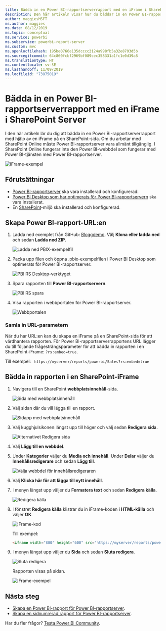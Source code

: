```yaml
---
title: Bädda in en Power BI-rapportserverrapport med en iFrame i SharePoint Server
description: Den här artikeln visar hur du bäddar in en Power BI-rapportserverraport i en iFrame i SharePoint Server
author: maggiesMSFT
ms.author: maggies
ms.date: 08/12/2019
ms.topic: conceptual
ms.service: powerbi
ms.subservice: powerbi-report-server
ms.custom: mvc
ms.openlocfilehash: 195be0766e135dcccc2124a998fb5a32e8703d5b
ms.sourcegitcommit: 64c860fcbf2969bf089cec358331a1fc1e0d39a8
ms.translationtype: HT
ms.contentlocale: sv-SE
ms.lasthandoff: 11/09/2019
ms.locfileid: "73875019"
---
```

# <a name="embed-a-power-bi-report-server-report-using-an-iframe-in-sharepoint-server"></a>Bädda in en Power BI-rapportserverrapport med en iFrame i SharePoint Server

I den här artikeln lär du dig att bädda in en Power BI-rapportserverrapport med hjälp av en iFrame på en SharePoint-sida. Om du arbetar med SharePoint Online måste Power BI-rapportserver vara allmänt tillgänglig. I SharePoint Online fungerar inte den Power BI-webbdel som fungerar med Power BI-tjänsten med Power BI-rapportserver.  

![iFrame-exempel](media/quickstart-embed/quickstart_embed_01.png)

## <a name="prerequisites"></a>Förutsättningar
* [Power BI-rapportserver](https://powerbi.microsoft.com/report-server/) ska vara installerad och konfigurerad.
* [Power BI Desktop som har optimerats för Power BI-rapportservern](install-powerbi-desktop.md) ska vara installerat.
* En [SharePoint](https://docs.microsoft.com/sharepoint/install/install)-miljö ska installerad och konfigurerad.

## <a name="create-the-power-bi-report-url"></a>Skapa Power BI-rapport-URL:en

1. Ladda ned exemplet från GitHub: [Bloggdemo](https://github.com/Microsoft/powerbi-desktop-samples). Välj **Klona eller ladda ned** och sedan **Ladda ned ZIP**.

    ![Ladda ned PBIX-exempelfil](media/quickstart-embed/quickstart_embed_14.png)

2. Packa upp filen och öppna .pbix-exempelfilen i Power BI Desktop som optimerats för Power BI-rapportserver.

    ![PBI RS Desktop-verktyget](media/quickstart-embed/quickstart_embed_02.png)

3. Spara rapporten till **Power BI-rapportservern**. 

    ![PBI RS spara](media/quickstart-embed/quickstart_embed_03.png)

4. Visa rapporten i webbportalen för Power BI-rapportserver.

    ![Webbportalen](media/quickstart-embed/quickstart_embed_04.png)

### <a name="capture-the-url-parameter"></a>Samla in URL-parametern

När du har URL:en kan du skapa en iFrame på en SharePoint-sida för att värdhantera rapporten. För Power BI-rapportserverrapportens URL lägger du till följande frågesträngsparameter för att bädda in rapporten i en SharePoint-iFrame: `?rs:embed=true`.

   Till exempel:
    ``` 
    https://myserver/reports/powerbi/Sales?rs:embed=true
    ```
## <a name="embed-the-report-in-a-sharepoint-iframe"></a>Bädda in rapporten i en SharePoint-iFrame

1. Navigera till en SharePoint **webbplatsinnehåll**-sida.

    ![Sida med webbplatsinnehåll](media/quickstart-embed/quickstart_embed_05.png)

2. Välj sidan där du vill lägga till en rapport.

    ![Sidapp med webbplatsinnehåll](media/quickstart-embed/quickstart_embed_06.png)

3. Välj kugghjulsikonen längst upp till höger och välj sedan **Redigera sida**.

    ![Alternativet Redigera sida](media/quickstart-embed/quickstart_embed_07.png)

4. Välj **Lägg till en webbdel**.

5. Under **Kategorier** väljer du **Media och innehåll**. Under **Delar** väljer du **Innehållsredigerare** och sedan **Lägg till**.

    ![Välja webbdel för innehållsredigeraren](media/quickstart-embed/quickstart_embed_09.png)

6. Välj **Klicka här för att lägga till nytt innehåll**.

7. I menyn längst upp väljer du **Formatera text** och sedan **Redigera källa**.

     ![Redigera källa](media/quickstart-embed/quickstart_embed_11.png)

8. I fönstret **Redigera källa** klistrar du in iFrame-koden i **HTML-källa** och väljer **OK**.

    ![iFrame-kod](media/quickstart-embed/quickstart_embed_12.png)

     Till exempel:
     ```html
     <iframe width="800" height="600" src="https://myserver/reports/powerbi/Sales?rs:embed=true" frameborder="0" allowFullScreen="true"></iframe>
     ```

9. I menyn längst upp väljer du **Sida** och sedan **Sluta redigera**.

    ![Sluta redigera](media/quickstart-embed/quickstart_embed_13.png)

    Rapporten visas på sidan.

    ![iFrame-exempel](media/quickstart-embed/quickstart_embed_01.png)

## <a name="next-steps"></a>Nästa steg

- [Skapa en Power BI-rapport för Power BI-rapportserver](quickstart-create-powerbi-report.md).  
- [Skapa en sidnumrerad rapport för Power BI-rapportserver](quickstart-create-paginated-report.md).  

Har du fler frågor? [Testa Power BI Community](https://community.powerbi.com/). 